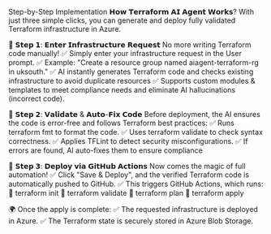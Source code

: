 Step-by-Step Implementation
𝗛𝗼𝘄 𝗧𝗲𝗿𝗿𝗮𝗳𝗼𝗿𝗺 𝗔𝗜 𝗔𝗴𝗲𝗻𝘁 𝗪𝗼𝗿𝗸𝘀?
With just three simple clicks, you can generate and deploy fully validated Terraform infrastructure in Azure.

🔹 𝗦𝘁𝗲𝗽 𝟭: 𝗘𝗻𝘁𝗲𝗿 𝗜𝗻𝗳𝗿𝗮𝘀𝘁𝗿𝘂𝗰𝘁𝘂𝗿𝗲 𝗥𝗲𝗾𝘂𝗲𝘀𝘁
 No more writing Terraform code manually!
 ✅ Simply enter your infrastructure request in the User prompt.
 ✅ Example: "Create a resource group named aiagent-terraform-rg in uksouth."
 ✅ AI instantly generates Terraform code and checks existing infrastructure to avoid duplicate resources
✅ Supports custom modules & templates to meet compliance needs and eliminate AI hallucinations (incorrect code).

🔹 𝗦𝘁𝗲𝗽 𝟮: 𝗩𝗮𝗹𝗶𝗱𝗮𝘁𝗲 & 𝗔𝘂𝘁𝗼-𝗙𝗶𝘅 𝗖𝗼𝗱𝗲
Before deployment, the AI ensures the code is error-free and follows Terraform best practices:
 ✅ Runs terraform fmt to format the code.
 ✅ Uses terraform validate to check syntax correctness.
 ✅ Applies TFLint to detect security misconfigurations.
 ✅ If errors are found, AI auto-fixes them to ensure compliance

🔹 𝗦𝘁𝗲𝗽 𝟯: 𝗗𝗲𝗽𝗹𝗼𝘆 𝘃𝗶𝗮 𝗚𝗶𝘁𝗛𝘂𝗯 𝗔𝗰𝘁𝗶𝗼𝗻𝘀
Now comes the magic of full automation!
✅ Click "Save & Deploy", and the verified Terraform code is automatically pushed to GitHub.
✅ This triggers GitHub Actions, which runs:
🔹 terraform init 
🔹 terraform validate 
🔹 terraform plan 
🔹 terraform apply

🌍 Once the apply is complete:
✅ The requested infrastructure is deployed in Azure.
✅ The Terraform state is securely stored in Azure Blob Storage.
